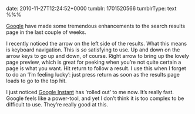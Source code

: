 date: 2010-11-27T12:24:52+0000
tumblr: 1701520566
tumblrType: text
%%%

[Google][g] have made some tremendous enhancements to the search results page in the last couple of weeks. 

I recently noticed the arrow on the left side of the results. What this means is keyboard navigation. This is *so* satisfying to use. Up and down on the arrow keys to go up and down, of course. Right arrow to bring up the lovely page preview, which is great for peeking when you’re not quite certain a page is what you want. Hit return to follow a result. I use this when I forget to do an ‘I’m feeling lucky’: just press return as soon as the results page loads to go to the top hit. 

I just noticed [Google Instant][gi] has ‘rolled out’ to me now. It’s really fast. Google feels like a power-tool, and yet I don’t think it is too complex to be difficult to use. They’re really good at this. 

[g]: http://www.google.com/
[gi]: http://googleblog.blogspot.com/2010/09/search-now-faster-than-speed-of-type.html
